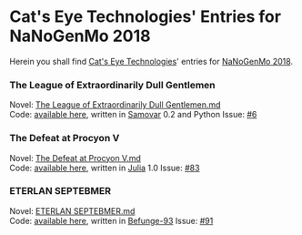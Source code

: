 Cat's Eye Technologies' Entries for NaNoGenMo 2018
==================================================

Herein you shall find [Cat's Eye Technologies][]' entries
for [NaNoGenMo 2018][].

### The League of Extraordinarily Dull Gentlemen

Novel: [The League of Extraordinarily Dull Gentlemen.md](generated/The%20League%20of%20Extraordinarily%20Dull%20Gentlemen.md)  
Code: [available here](league/), written in [Samovar][] 0.2 and Python
Issue: [#6](https://github.com/NaNoGenMo/2018/issues/6)

### The Defeat at Procyon V

Novel: [The Defeat at Procyon V.md](generated/The%20Defeat%20at%20Procyon%20V.md)  
Code: [available here](defeat/), written in [Julia][] 1.0
Issue: [#83](https://github.com/NaNoGenMo/2018/issues/83)

### ETERLAN SEPTEBMER

Novel: [ETERLAN SEPTEBMER.md](generated/ETERLAN%20SEPTEBMER.md)  
Code: [available here](eterlan/), written in [Befunge-93][]
Issue: [#91](https://github.com/NaNoGenMo/2018/issues/91)

[Cat's Eye Technologies]: http://catseye.tc/
[NaNoGenMo 2018]: https://github.com/NaNoGenMo/2018/
[Samovar]: http://catseye.tc/node/Samovar
[Julia]: https://julialang.org/
[Befunge-93]: https://esolangs.org/wiki/Befunge
